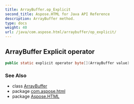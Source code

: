 ```yaml
---
title: ArrayBuffer.op_Explicit
second_title: Aspose.HTML for Java API Reference
description: ArrayBuffer method. 
type: docs
weight: 40
url: /java/com.aspose.html/arraybuffer/op_explicit/
---
```

## ArrayBuffer Explicit operator

```java
public static explicit operator byte[](ArrayBuffer value)
```

### See Also

* class [ArrayBuffer](../)
* package [com.aspose.html](../../arraybuffer/)
* package [Aspose.HTML](../../../)
